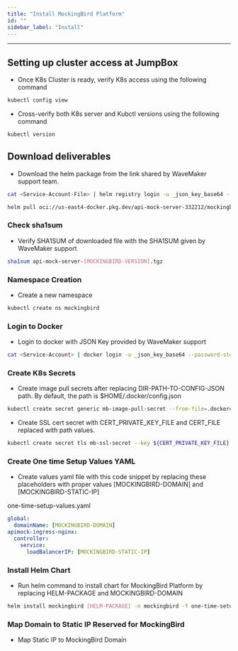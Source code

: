 ```yaml
---
title: "Install MockingBird Platform"
id: ""
sidebar_label: "Install"
---
```

---

## Setting up cluster access at JumpBox

- Once K8s Cluster is ready, verify K8s access using the following command

```bash
kubectl config view
```
- Cross-verify both K8s server and Kubctl versions using the following command

```bash
kubectl version
```

## Download deliverables

- Download the helm package from the link shared by WaveMaker support team.

```bash
cat <Service-Account-File> | helm registry login -u _json_key_base64 --password-stdin https://us-east4-docker.pkg.dev
```

```bash
helm pull oci://us-east4-docker.pkg.dev/api-mock-server-332212/mockingbird/helm-charts/api-mock-server --version [MOCKINGBIRD-VERSION]
```


### Check sha1sum 

- Verify SHA1SUM of downloaded file with the SHA1SUM given by WaveMaker support

```bash
sha1sum api-mock-server-[MOCKINGBIRD-VERSION].tgz 
```

### Namespace Creation

- Create a new namespace 

```bash
kubectl create ns mockingbird
```

### Login to Docker

- Login to docker with JSON Key provided by WaveMaker support

```bash
cat <Service-Account> | docker login -u _json_key_base64 --password-stdin https://us-east4-docker.pkg.dev
```


### Create K8s Secrets

- Create image pull secrets after replacing DIR-PATH-TO-CONFIG-JSON path. By default, the path is $HOME/.docker/config.json

```bash Command
kubectl create secret generic mb-image-pull-secret --from-file=.dockerconfigjson=[DIR-PATH-TO-CONFIG-JSON]/config.json --type=kubernetes.io/dockerconfigjson -n mockingbird
```

- Create SSL cert secret with CERT_PRIVATE_KEY_FILE and CERT_FILE replaced with path values.

```bash
kubectl create secret tls mb-ssl-secret --key ${CERT_PRIVATE_KEY_FILE} --cert ${CERT_FILE} -n mockingbird
```


### Create One time Setup Values YAML

- Create values yaml file with this code snippet by replacing these placeholders with proper values [MOCKINGBIRD-DOMAIN] and [MOCKINGBIRD-STATIC-IP]

one-time-setup-values.yaml

```yaml
global:
  domainName: [MOCKINGBIRD-DOMAIN]
apimock-ingress-nginx:
  controller:
    service:
      loadBalancerIP: [MOCKINGBIRD-STATIC-IP]
```

### Install Helm Chart

- Run helm command to install chart for MockingBird Platform by replacing HELM-PACKAGE and MOCKINGBIRD-DOMAIN

```bash 
helm install mockingbird [HELM-PACKAGE] -n mockingbird -f one-time-setup-values.yaml
```  

### Map Domain to Static IP Reserved for MockingBird

- Map Static IP to MockingBird Domain

